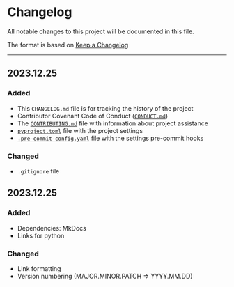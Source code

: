 # Changelog

All notable changes to this project will be documented in this file.

The format is based on [Keep a Changelog](https://keepachangelog.com/en/1.0.0/)

---


## 2023.12.25

### Added

- This `CHANGELOG.md` file is for tracking the history of the project
- Contributor Covenant Code of Conduct ([`CONDUCT.md`](CONDUCT.md))
- The [`CONTRIBUTING.md`](CONTRIBUTING.md) file with information about project assistance
- [`pyproject.toml`](pyproject.toml) file with the project settings
- [`.pre-commit-config.yaml`](.pre-commit-config.yaml) file with the settings pre-commit hooks

### Changed

- `.gitignore` file


## 2023.12.25

### Added
- Dependencies: MkDocs
- Links for python

### Changed
- Link formatting
- Version numbering (MAJOR.MINOR.PATCH => YYYY.MM.DD)

